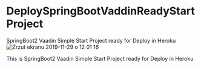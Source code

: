 # DeploySpringBootVaddinReadyStartProject
SpringBoot2 Vaadin Simple Start Project ready for Deploy in Heroku 
![Zrzut ekranu 2019-11-29 o 12 01 16](https://user-images.githubusercontent.com/34181847/69864963-5ba79c80-12a0-11ea-868e-022ef10723ad.png)

This is SpringBoot2 Vaadin Simple Start Project ready for Deploy in Heroku 
